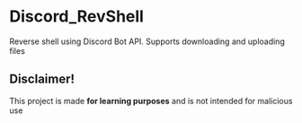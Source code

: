 # Discord_RevShell

Reverse shell using Discord Bot API. Supports downloading and uploading files

## Disclaimer!

This project is made **for learning purposes** and is not intended for malicious use

